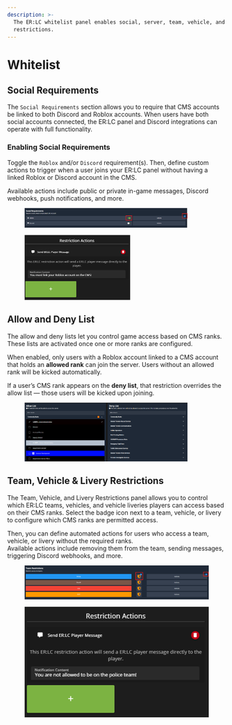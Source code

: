 ```yaml
---
description: >-
  The ER:LC whitelist panel enables social, server, team, vehicle, and livery
  restrictions.
---
```


# Whitelist

## Social Requirements

The `Social Requirements` section allows you to require that CMS accounts be linked to both Discord and Roblox accounts. When users have both social accounts connected, the ER:LC panel and Discord integrations can operate with full functionality.

### Enabling Social Requirements

Toggle the `Roblox` and/or `Discord` requirement(s). Then, define custom actions to trigger when a user joins your ER:LC panel without having a linked Roblox or Discord account in the CMS.

Available actions include public or private in-game messages, Discord webhooks, push notifications, and more.

<div><figure><img src="../../../.gitbook/assets/image (1).png" alt="" width="375"><figcaption></figcaption></figure> <figure><img src="../../../.gitbook/assets/image (2).png" alt="" width="243"><figcaption></figcaption></figure></div>

## Allow and Deny List

The allow and deny lists let you control game access based on CMS ranks. These lists are activated once one or more ranks are configured.

When enabled, only users with a Roblox account linked to a CMS account that holds an **allowed rank** can join the server. Users without an allowed rank will be kicked automatically.

If a user’s CMS rank appears on the **deny list**, that restriction overrides the allow list — those users will be kicked upon joining.

<figure><img src="../../../.gitbook/assets/image (3).png" alt="" width="375"><figcaption></figcaption></figure>

## Team, Vehicle & Livery Restrictions

The Team, Vehicle, and Livery Restrictions panel allows you to control which ER:LC teams, vehicles, and vehicle liveries players can access based on their CMS ranks. Select the badge icon next to a team, vehicle, or livery to configure which CMS ranks are permitted access.

Then, you can define automated actions for users who access a team, vehicle, or livery without the required ranks.\
Available actions include removing them from the team, sending messages, triggering Discord webhooks, and more.

<div><figure><img src="../../../.gitbook/assets/image (5).png" alt=""><figcaption></figcaption></figure> <figure><img src="../../../.gitbook/assets/image (4).png" alt=""><figcaption></figcaption></figure></div>

